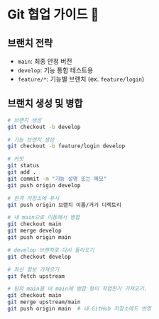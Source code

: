 # Git 협업 가이드 🚀

## 브랜치 전략
- `main`: 최종 안정 버전
- `develop`: 기능 통합 테스트용
- `feature/*`: 기능별 브랜치 (ex. `feature/login`)

## 브랜치 생성 및 병합
```bash
# 브랜치 생성
git checkout -b develop

# 기능 브랜치 생성
git checkout -b feature/login develop

# 커밋
git status
git add .
git commit -m "기능 설명 또는 메모"
git push origin develop

# 원격 저장소에 푸시
git push origin 브랜치 이름/거기 디렉토리

# 내 main으로 이동해서 병합
git checkout main
git merge develop
git push origin main

# develop 브랜치로 다시 돌아오기
git checkout develop

# 최신 정보 가져오기
git fetch upstream

# 팀의 main을 내 main에 병합 형이 작업한거 가져오기.
git checkout main
git merge upstream/main
git push origin main  # 내 GitHub 저장소에도 반영

